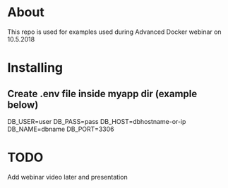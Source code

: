 # About

This repo is used for examples used during Advanced Docker webinar on 10.5.2018

# Installing

## Create .env file inside myapp dir (example below)

  DB_USER=user
  DB_PASS=pass
  DB_HOST=dbhostname-or-ip
  DB_NAME=dbname
  DB_PORT=3306

# TODO

Add webinar video later and presentation
